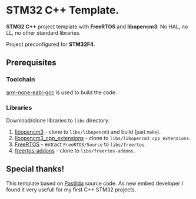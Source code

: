 # STM32 C++ Template.

**STM32 C++** project template with **FreeRTOS** and **libopencm3**. No HAL, no LL, no other standard libraries.

Project preconfigured for **STM32F4**.

## Prerequisites

### Toolchain

[arm-none-eabi-gcc](https://developer.arm.com/open-source/gnu-toolchain/gnu-rm/downloads) is used to build the code.

### Libraries

Download/clone libraries to `libs` directory.

1. [libopencm3](https://github.com/libopencm3/libopencm3) - clone to `libs/libopencm3` and build (just `make`).
2. [libopencm3_cpp_extensions](https://github.com/thirdpin/libopencm3_cpp_extensions) - clone to `libs/libopencm3_cpp_extensions`.
3. [FreeRTOS](https://www.freertos.org/a00104.html) - extract `FreeRTOS/Source` to `libs/freertos`.
4. [freertos-addons](https://github.com/michaelbecker/freertos-addons) - clone to `libs/freertos-addons`.


## Special thanks!

This template based on [Pastilda](https://bitbucket.org/thirdpin_team/pastilda) source code. As new embed developer I found it very usefull for my first C++ STM32 projects.
